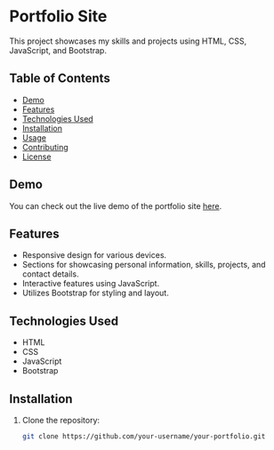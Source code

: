 # Portfolio Site

This project showcases my skills and projects using HTML, CSS, JavaScript, and Bootstrap.

## Table of Contents

- [Demo](#demo)
- [Features](#features)
- [Technologies Used](#technologies-used)
- [Installation](#installation)
- [Usage](#usage)
- [Contributing](#contributing)
- [License](#license)

## Demo

You can check out the live demo of the portfolio site [here](#your-live-demo-url).

## Features

- Responsive design for various devices.
- Sections for showcasing personal information, skills, projects, and contact details.
- Interactive features using JavaScript.
- Utilizes Bootstrap for styling and layout.

## Technologies Used

- HTML
- CSS
- JavaScript
- Bootstrap

## Installation

1. Clone the repository:

   ```bash
   git clone https://github.com/your-username/your-portfolio.git

